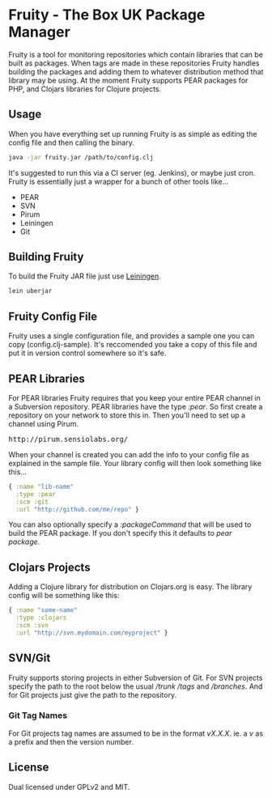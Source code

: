 # Fruity - The Box UK Package Manager

Fruity is a tool for monitoring repositories which contain libraries that can be
built as packages.  When tags are made in these repositories Fruity handles
building the packages and adding them to whatever distribution method that library
may be using.  At the moment Fruity supports PEAR packages for PHP, and Clojars libraries
for Clojure projects.

## Usage

When you have everything set up running Fruity is as simple as editing the config
file and then calling the binary.

```bash
java -jar fruity.jar /path/to/config.clj
```

It's suggested to run this via a CI server (eg. Jenkins), or maybe just cron.
Fruity is essentially just a wrapper for a bunch of other tools like...

* PEAR
* SVN
* Pirum
* Leiningen
* Git

## Building Fruity

To build the Fruity JAR file just use [Leiningen](https://github.com/technomancy/leiningen).

```bash
lein uberjar
```

## Fruity Config File

Fruity uses a single configuration file, and provides a sample one you can copy (config.clj-sample).
It's reccomended you take a copy of this file and put it in version control somewhere so
it's safe.

## PEAR Libraries

For PEAR libraries Fruity requires that you keep your entire PEAR channel in a
Subversion repository. PEAR libraries have the type *:pear*.  So first create a
repository on your network to store this in.  Then you'll need to set up a channel
using Pirum.

<pre>
http://pirum.sensiolabs.org/
</pre>

When your channel is created you can add the info to your config file as explained in
the sample file.  Your library config will then look something like this...

```clojure
{ :name "lib-name"
  :type :pear
  :scm :git
  :url "http://github.com/me/repo" }
```

You can also optionally specify a *:packageCommand* that will be used to build the PEAR
package.  If you don't specify this it defaults to _pear package_.

## Clojars Projects

Adding a Clojure library for distribution on Clojars.org is easy.  The library config
will be something like this:

```clojure
{ :name "some-name"
  :type :clojars
  :scm :svn
  :url "http://svn.mydomain.com/myproject" }
```

## SVN/Git

Fruity supports storing projects in either Subversion of Git.  For SVN projects specify
the path to the root below the usual */trunk* */tags* and */branches*.  And for Git
projects just give the path to the repository.

### Git Tag Names

For Git projects tag names are assumed to be in the format *vX.X.X*.  ie. a *v* as a
prefix and then the version number.

## License

Dual licensed under GPLv2 and MIT.

